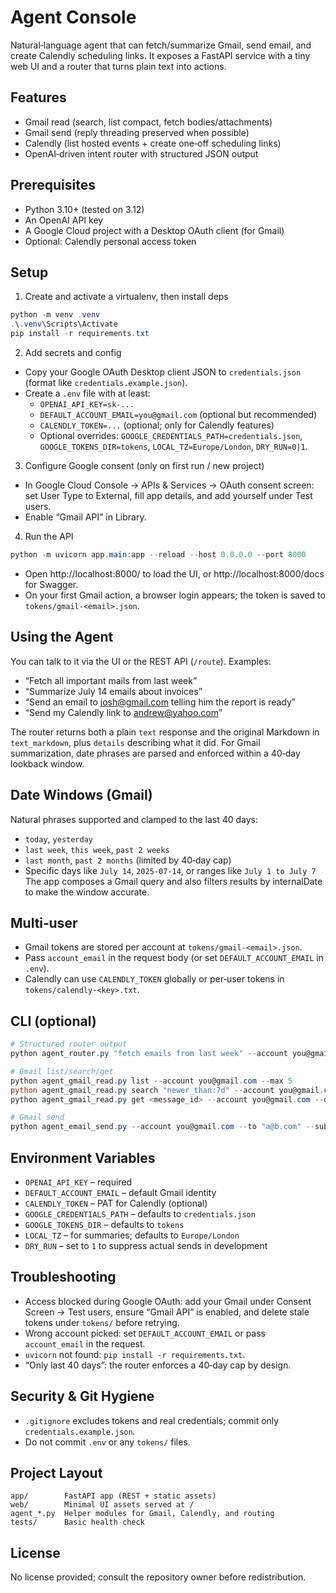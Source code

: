 # Agent Console

Natural‑language agent that can fetch/summarize Gmail, send email, and create Calendly scheduling links. It exposes a FastAPI service with a tiny web UI and a router that turns plain text into actions.


## Features
- Gmail read (search, list compact, fetch bodies/attachments)
- Gmail send (reply threading preserved when possible)
- Calendly (list hosted events + create one‑off scheduling links)
- OpenAI‑driven intent router with structured JSON output

## Prerequisites
- Python 3.10+ (tested on 3.12)
- An OpenAI API key
- A Google Cloud project with a Desktop OAuth client (for Gmail)
- Optional: Calendly personal access token

## Setup
1) Create and activate a virtualenv, then install deps
```powershell
python -m venv .venv
.\.venv\Scripts\Activate
pip install -r requirements.txt
```

2) Add secrets and config
- Copy your Google OAuth Desktop client JSON to `credentials.json` (format like `credentials.example.json`).
- Create a `.env` file with at least:
  - `OPENAI_API_KEY=sk-...`
  - `DEFAULT_ACCOUNT_EMAIL=you@gmail.com`  (optional but recommended)
  - `CALENDLY_TOKEN=...`  (optional; only for Calendly features)
  - Optional overrides: `GOOGLE_CREDENTIALS_PATH=credentials.json`, `GOOGLE_TOKENS_DIR=tokens`, `LOCAL_TZ=Europe/London`, `DRY_RUN=0|1`.

3) Configure Google consent (only on first run / new project)
- In Google Cloud Console → APIs & Services → OAuth consent screen: set User Type to External, fill app details, and add yourself under Test users.
- Enable “Gmail API” in Library.

4) Run the API
```powershell
python -m uvicorn app.main:app --reload --host 0.0.0.0 --port 8000
```
- Open http://localhost:8000/ to load the UI, or http://localhost:8000/docs for Swagger.
- On your first Gmail action, a browser login appears; the token is saved to `tokens/gmail-<email>.json`.

## Using the Agent
You can talk to it via the UI or the REST API (`/route`). Examples:
- “Fetch all important mails from last week”
- “Summarize July 14 emails about invoices”
- “Send an email to josh@gmail.com telling him the report is ready”
- “Send my Calendly link to andrew@yahoo.com”

The router returns both a plain `text` response and the original Markdown in `text_markdown`, plus `details` describing what it did. For Gmail summarization, date phrases are parsed and enforced within a 40‑day lookback window.

## Date Windows (Gmail)
Natural phrases supported and clamped to the last 40 days:
- `today`, `yesterday`
- `last week`, `this week`, `past 2 weeks`
- `last month`, `past 2 months` (limited by 40‑day cap)
- Specific days like `July 14`, `2025-07-14`, or ranges like `July 1 to July 7`
The app composes a Gmail query and also filters results by internalDate to make the window accurate.

## Multi‑user
- Gmail tokens are stored per account at `tokens/gmail-<email>.json`.
- Pass `account_email` in the request body (or set `DEFAULT_ACCOUNT_EMAIL` in `.env`).
- Calendly can use `CALENDLY_TOKEN` globally or per‑user tokens in `tokens/calendly-<key>.txt`.

## CLI (optional)
```powershell
# Structured router output
python agent_router.py "fetch emails from last week" --account you@gmail.com --json

# Gmail list/search/get
python agent_gmail_read.py list --account you@gmail.com --max 5
python agent_gmail_read.py search "newer_than:7d" --account you@gmail.com
python agent_gmail_read.py get <message_id> --account you@gmail.com --download

# Gmail send
python agent_email_send.py --account you@gmail.com --to "a@b.com" --subject "Hi" --body "Quick check-in"
```

## Environment Variables
- `OPENAI_API_KEY` – required
- `DEFAULT_ACCOUNT_EMAIL` – default Gmail identity
- `CALENDLY_TOKEN` – PAT for Calendly (optional)
- `GOOGLE_CREDENTIALS_PATH` – defaults to `credentials.json`
- `GOOGLE_TOKENS_DIR` – defaults to `tokens`
- `LOCAL_TZ` – for summaries; defaults to `Europe/London`
- `DRY_RUN` – set to `1` to suppress actual sends in development

## Troubleshooting
- Access blocked during Google OAuth: add your Gmail under Consent Screen → Test users, ensure “Gmail API” is enabled, and delete stale tokens under `tokens/` before retrying.
- Wrong account picked: set `DEFAULT_ACCOUNT_EMAIL` or pass `account_email` in the request.
- `uvicorn` not found: `pip install -r requirements.txt`.
- “Only last 40 days”: the router enforces a 40‑day cap by design.

## Security & Git Hygiene
- `.gitignore` excludes tokens and real credentials; commit only `credentials.example.json`.
- Do not commit `.env` or any `tokens/` files.

## Project Layout
```
app/        FastAPI app (REST + static assets)
web/        Minimal UI assets served at /
agent_*.py  Helper modules for Gmail, Calendly, and routing
tests/      Basic health check
```

## License
No license provided; consult the repository owner before redistribution.

